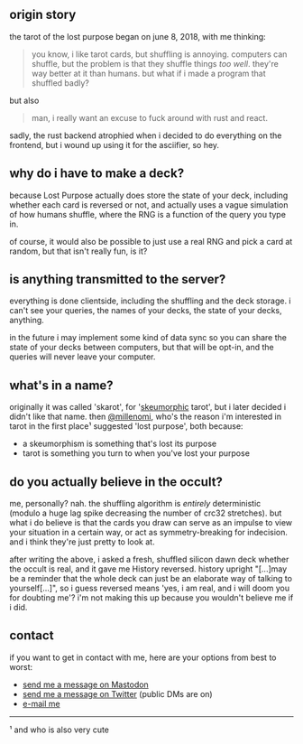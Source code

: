 ## origin story

the tarot of the lost purpose began on june 8, 2018, with me thinking:

> you know, i like tarot cards, but shuffling is annoying. computers can
> shuffle, but the problem is that they shuffle things *too well*. they're way
> better at it than humans. but what if i made a program that shuffled badly?

but also

> man, i really want an excuse to fuck around with rust and react.

sadly, the rust backend atrophied when i decided to do everything on the
frontend, but i wound up using it for the asciifier, so hey.

## why do i have to make a deck?

because Lost Purpose actually does store the state of your deck, including
whether each card is reversed or not, and actually uses a vague simulation of
how humans shuffle, where the RNG is a function of the query you type in.

of course, it would also be possible to just use a real RNG and pick a card at
random, but that isn't really fun, is it?

## is anything transmitted to the server?

everything is done clientside, including the shuffling and the deck storage. i
can't see your queries, the names of your decks, the state of your decks,
anything.

in the future i may implement some kind of data sync so you can share the state
of your decks between computers, but that will be opt-in, and the queries will
never leave your computer.

## what's in a name?

originally it was called 'skarot', for
'[skeumorphic](https://en.wikipedia.org/wiki/Skeuomorph) tarot', but i later
decided i didn't like that name. then
[@millenomi](https://twitter.com/@millenomi), who's the reason i'm interested in
tarot in the first place¹ suggested 'lost purpose', both because:

- a skeumorphism is something that's lost its purpose
- tarot is something you turn to when you've lost your purpose

## do you actually believe in the occult?

me, personally? nah. the shuffling algorithm is *entirely* deterministic (modulo
a huge lag spike decreasing the number of crc32 stretches). but what i do
believe is that the cards you draw can serve as an impulse to view your
situation in a certain way, or act as symmetry-breaking for indecision. and i
think they're just pretty to look at.

after writing the above, i asked a fresh, shuffled silicon dawn deck whether the
occult is real, and it gave me History reversed. history upright "\[...\]may be a
reminder that the whole deck can just be an elaborate way of talking to
yourself\[...\]", so i guess reversed means 'yes, i am real, and i will doom you
for doubting me'? i'm not making this up because you wouldn't believe me if i
did.

## contact

if you want to get in contact with me, here are your options from best to worst:

- [send me a message on Mastodon](https://cybre.space/@hierarchon)
- [send me a message on Twitter](https://twitter.com/hierarchon) (public DMs are on)
- [e-mail me](mailto:relativistic.policeman+tarot@gmail.com)

---

¹ and who is also very cute
